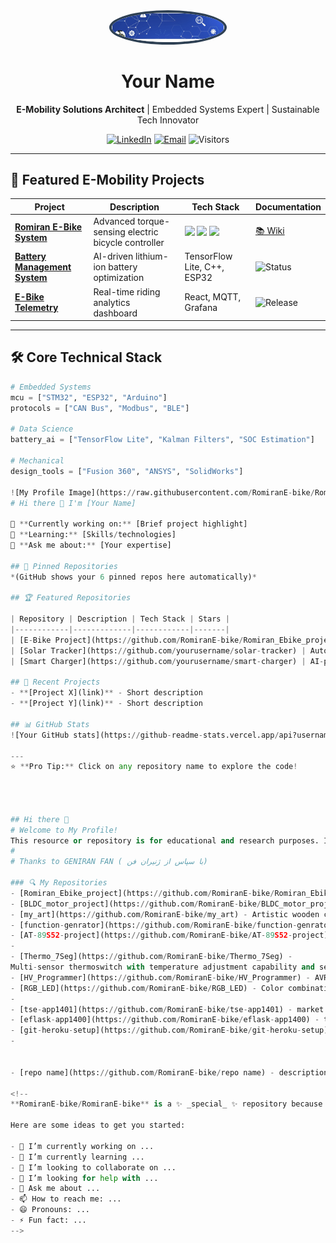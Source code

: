 <div align="center">
  <img src="https://raw.githubusercontent.com/RomiranE-bike/RomiranE-bike/main/profile.jpg" width="180" style="border-radius: 50%; border: 4px solid #2E4053" alt="Romiran E-Bike Engineer"/>
  
  <h1>Your Name</h1>
  
  <p>
    <strong>E-Mobility Solutions Architect</strong> | Embedded Systems Expert | Sustainable Tech Innovator
  </p>
  
  [![LinkedIn](https://img.shields.io/badge/Connect-%230077B5?style=flat&logo=linkedin)](https://linkedin.com/in/yourprofile)
  [![Email](https://img.shields.io/badge/Contact-D14836?style=flat&logo=gmail)](mailto:your.email@example.com)
  ![Visitors](https://komarev.com/ghpvc/?username=RomiranE-bike&label=Profile%20Views&color=0E75B6)

</div>

---

## 🔋 Featured E-Mobility Projects

| Project | Description | Tech Stack | Documentation |
|---------|-------------|------------|---------------|
| **[Romiran E-Bike System](https://github.com/RomiranE-bike/Romiran_Ebike_project)** | Advanced torque-sensing electric bicycle controller | <img src="https://img.shields.io/badge/-Python-3776AB?logo=python" height="20"> <img src="https://img.shields.io/badge/-Arduino-00979D?logo=arduino" height="20"> <img src="https://img.shields.io/badge/-CAN%20Bus-000000?logo=can" height="20"> | [📚 Wiki](https://github.com/RomiranE-bike/Romiran_Ebike_project/wiki) |
| **[Battery Management System](https://github.com/RomiranE-bike/BMS)** | AI-driven lithium-ion battery optimization | TensorFlow Lite, C++, ESP32 | ![Status](https://img.shields.io/badge/Status-In%20Development-yellow) |
| **[E-Bike Telemetry](https://github.com/RomiranE-bike/Telemetry-Dashboard)** | Real-time riding analytics dashboard | React, MQTT, Grafana | ![Release](https://img.shields.io/github/v/release/RomiranE-bike/Telemetry-Dashboard) |

---

## 🛠️ Core Technical Stack

```python
# Embedded Systems
mcu = ["STM32", "ESP32", "Arduino"]
protocols = ["CAN Bus", "Modbus", "BLE"]

# Data Science
battery_ai = ["TensorFlow Lite", "Kalman Filters", "SOC Estimation"]

# Mechanical
design_tools = ["Fusion 360", "ANSYS", "SolidWorks"]

![My Profile Image](https://raw.githubusercontent.com/RomiranE-bike/RomiranE-bike/main/profile.jpg)
# Hi there 👋 I'm [Your Name]

🔭 **Currently working on:** [Brief project highlight]  
🌱 **Learning:** [Skills/technologies]  
💬 **Ask me about:** [Your expertise]  

## 📌 Pinned Repositories
*(GitHub shows your 6 pinned repos here automatically)*

## 🏆 Featured Repositories

| Repository | Description | Tech Stack | Stars |
|------------|-------------|------------|-------|
| [E-Bike Project](https://github.com/RomiranE-bike/Romiran_Ebike_project) | Next-gen electric bike control system | Python, Arduino, IoT | ![Stars](https://img.shields.io/github/stars/RomiranE-bike/Romiran_Ebike_project?style=flat) |
| [Solar Tracker](https://github.com/yourusername/solar-tracker) | Automated sunlight optimization system | Raspberry Pi, OpenCV | ![Stars](https://img.shields.io/github/stars/yourusername/solar-tracker?style=flat) |
| [Smart Charger](https://github.com/yourusername/smart-charger) | AI-powered battery management | TensorFlow, C++ | ![Stars](https://img.shields.io/github/stars/yourusername/smart-charger?style=flat) |

## 🔨 Recent Projects
- **[Project X](link)** - Short description  
- **[Project Y](link)** - Short description  

## 📊 GitHub Stats
![Your GitHub stats](https://github-readme-stats.vercel.app/api?username=yourusername&show_icons=true&theme=radical)

---
⭐ **Pro Tip:** Click on any repository name to explore the code!




## Hi there 👋
# Welcome to My Profile!
This resource or repository is for educational and research purposes. Its use is subject to permission.
# 
# Thanks to GENIRAN FAN ( با سپاس از ژنیران فن)

### 🔍 My Repositories 
- [Romiran_Ebike_project](https://github.com/RomiranE-bike/Romiran_Ebike_project) - The Romeiran electric scooter project is an ambitious personal idea that I am building and developing with the aim of producing and commercializing it. I own the ownership or rights to the name, logo, design, idea, and document. Any use of them is subject to obtaining permission.
- [BLDC_motor_project](https://github.com/RomiranE-bike/BLDC_motor_project) - Brushless DC motor operation and testing.
- [my_art](https://github.com/RomiranE-bike/my_art) - Artistic wooden creations for friends.
- [function-genrator](https://github.com/RomiranE-bike/function-genrator) - Ultrasonic wave generator with ATTiny26.  
- [AT-89S52-project](https://github.com/RomiranE-bike/AT-89S52-project) - Project to create ultrasonic waves with swing and pattern capabilities with AT89S52.
- 
- [Thermo_7Seg](https://github.com/RomiranE-bike/Thermo_7Seg) - 
Multi-sensor thermoswitch with temperature adjustment capability and seven-segment display.
- [HV_Programmer](https://github.com/RomiranE-bike/HV_Programmer) - AVR Resetter.
- [RGB_LED](https://github.com/RomiranE-bike/RGB_LED) - Color combination flasher.
- 
- [tse-app1401](https://github.com/RomiranE-bike/tse-app1401) - market data scraping and analysis.
- [eflask-app1400](https://github.com/RomiranE-bike/eflask-app1400) - this is a test for heroku and flask app deployment.
- [git-heroku-setup](https://github.com/RomiranE-bike/git-heroku-setup) - some tips for git and heroku-00-11-27
- 


- [repo name](https://github.com/RomiranE-bike/repo name) - description.
  
<!--
**RomiranE-bike/RomiranE-bike** is a ✨ _special_ ✨ repository because its `README.md` (this file) appears on your GitHub profile.

Here are some ideas to get you started:

- 🔭 I’m currently working on ...
- 🌱 I’m currently learning ...
- 👯 I’m looking to collaborate on ...
- 🤔 I’m looking for help with ...
- 💬 Ask me about ...
- 📫 How to reach me: ...
- 😄 Pronouns: ...
- ⚡ Fun fact: ...
-->
